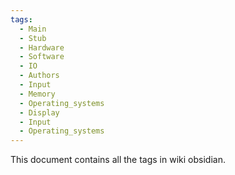 ```yaml
---
tags:
  - Main
  - Stub
  - Hardware
  - Software
  - IO
  - Authors
  - Input
  - Memory
  - Operating_systems
  - Display
  - Input
  - Operating_systems
---
```

This document contains all the tags in wiki obsidian.